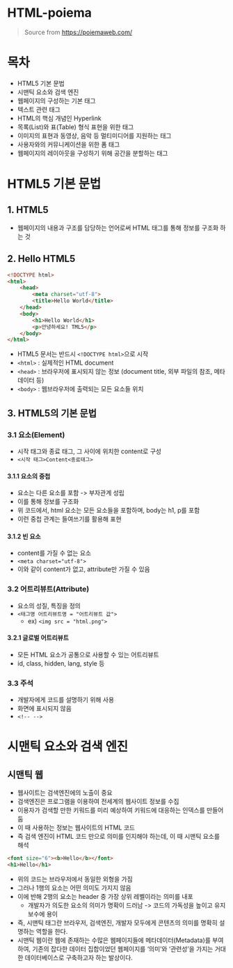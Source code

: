 # HTML-poiema

> Source from https://poiemaweb.com/

# 목차

- HTML5 기본 문법
- 시맨틱 요소와 검색 엔진
- 웹페이지의 구성하는 기본 태그
- 텍스트 관련 태그
- HTML의 핵심 개념인 Hyperlink
- 목록(List)와 표(Table) 형식 표현을 위한 태그
- 이미지의 표현과 동영상, 음악 등 멀티미디어를 지원하는 태그
- 사용자와의 커뮤니케이션을 위한 폼 태그
- 웹페이지의 레이아웃을 구성하기 위해 공간을 분할하는 태그

# HTML5 기본 문법
## 1. HTML5
- 웹페이지의 내용과 구조를 담당하는 언어로써 HTML 태그를 통해 정보를 구조화 하는 것
## 2. Hello HTML5
```html
<!DOCTYPE html>
<html>
    <head>
        <meta charset="utf-8">
        <title>Hello World</title>
    </head>
    <body>
        <h1>Hello World</h1>
        <p>안녕하세요! TML5</p>
    </body>
</html>
```
- HTML5 문서는 반드시 `<!DOCTYPE html>`으로 시작
- `<html>` : 실제적인 HTML document
- `<head>` : 브라우저에 표시되지 않는 정보 (document title, 외부 파일의 참조, 메타 데이터 등)
- `<body>` :  웹브라우저에 출력되는 모든 요소들 위치
## 3. HTML5의 기본 문법
### 3.1 요소(Element)
- 시작 태그와 종료 태그, 그 사이에 위치한 content로 구성
- `<시작 태그>Content<종료태그>`
#### 3.1.1 요소의 중첩
- 요소는 다른 요소를 포함 -> 부자관계 성립
- 이를 통해 정보를 구조화
- 위 코드에서, html 요소는 모든 요소들을 포함하며, body는 h1, p를 포함
- 이런 중첩 관계는 들여쓰기를 활용해 표현
#### 3.1.2 빈 요소
- content를 가질 수 없는 요소
- `<meta charset="utf-8">`
- 이와 같이 content가 없고, attribute만 가질 수 있음
### 3.2 어트리뷰트(Attribute)
- 요소의 성질, 특징을 정의
- `<태그명 어트리뷰트명 = "어트리뷰트 값">`
    - ex) `<img src = "html.png">`
#### 3.2.1 글로벌 어트리뷰트
- 모든 HTML 요소가 공통으로 사용할 수 있는 어트리뷰트
- id, class, hidden, lang, style 등
### 3.3 주석
- 개발자에게 코드를 설명하기 위해 사용
- 화면에 표시되지 않음
- `<!-- -->`

# 시맨틱 요소와 검색 엔진
## 시맨틱 웹
- 웹사이트는 검색엔진에의 노출이 중요
- 검색엔진은 프로그램을 이용하여 전세계의 웹사이트 정보를 수집
- 이용자가 검색할 만한 키워드를 미리 예상하여 키워드에 대응하는 인덱스를 만들어 둠
- 이 때 사용하는 정보는 웹사이트의 HTML 코드
- 즉 검색 엔진이 HTML 코드 만으로 의미를 인지해야 하는데, 이 때 시맨틱 요소를 해석
```html
<font size="6"><b>Hello</b></font>
<h1>Hello</h1>
```
- 위의 코드는 브라우저에서 동일한 외형을 가짐
- 그러나 1행의 요소는 어떤 의미도 가지지 않음
- 이에 반해 2행의 요소는 header 중 가장 상위 레벨이라는 의미를 내포
    - 개발자가 의도한 요소의 의미가 명확이 드러남 -> 코드의 가독성을 높이고 유지보수에 용이
- 즉, 시맨틱 태그란 브라우저, 검색엔진, 개발자 모두에게 콘텐츠의 의미를 명확히 설명하는 역할을 한다.
- 시맨틱 웹이란 웹에 존재하는 수많은 웹페이지들에 메타데이터(Metadata)를 부여하여, 기존의 잡다한 데이터 집합이었던 웹페이지를 ‘의미’와 ‘관련성’을 가지는 거대한 데이터베이스로 구축하고자 하는 발상이다.